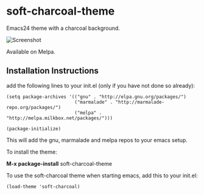 soft-charcoal-theme
===================

Emacs24 theme with a charcoal background.

![Screenshot](https://github.com/mswift42/soft-charcoal-theme/raw/master/Screenshot.png)

Available on Melpa.

Installation Instructions
-------------------------

add the following lines to your init.el (only if you have not done so already):

    (setq package-archives '(("gnu" . "http://elpa.gnu.org/packages/")
                             ("marmalade" . "http://marmalade-repo.org/packages/")
                             ("melpa" . "http://melpa.milkbox.net/packages/")))

    (package-initialize)



This will add the gnu, marmalade and melpa repos to your emacs setup.

To install the theme:

**M-x package-install** soft-charcoal-theme


To use the soft-charcoal theme when starting emacs, add this to your init.el:

    (load-theme 'soft-charcoal)


